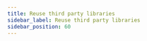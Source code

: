 ```yaml
---
title: Reuse third party libraries
sidebar_label: Reuse third party libraries
sidebar_position: 60
---
```

